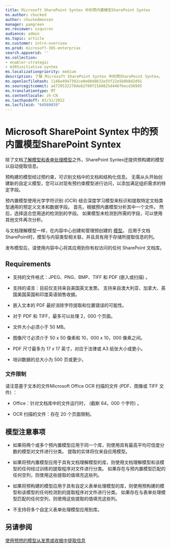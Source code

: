 ```yaml
---
title: Microsoft SharePoint Syntex 中的预内置模型SharePoint Syntex
ms.author: chucked
author: chuckedmonson
manager: pamgreen
ms.reviewer: ssquires
audience: admin
ms.topic: article
ms.customer: intro-overview
ms.prod: microsoft-365-enterprise
search.appverid: ''
ms.collection:
- enabler-strategic
- m365initiative-syntex
ms.localizationpriority: medium
description: 了解 Microsoft SharePoint Syntex 中的预SharePoint Syntex。
ms.openlocfilehash: 1146e4947392ce0e0848632e55f22e5b8b8d2d91
ms.sourcegitcommit: a4729532278de62f80f2160825d446f6ecd36995
ms.translationtype: MT
ms.contentlocale: zh-CN
ms.lasthandoff: 03/31/2022
ms.locfileid: "64569039"
---
```

# <a name="prebuilt-models-overview-in-microsoft-sharepoint-syntex"></a>Microsoft SharePoint Syntex 中的预内置模型SharePoint Syntex

除了文档[了解模型和](document-understanding-overview.md)[表单处理模型](form-processing-overview.md)之外，SharePoint Syntex还提供预构建的模型以自动提取信息。

预构建的模型经过预约束，可识别文档中的文档和结构化信息。 无需从头开始创建新的自定义模型，您可以对现有预约束模型进行访问，以添加满足组织需求的特定字段。 

预内置模型使用光学字符识别 (OCR) 结合深度学习模型来标识和提取特定文档类型通用的预定义文本和数据字段。 首先，根据预内置模型分析其中一个文件。 然后，选择适合您用途的检测到的字段。 如果模型未检测到所需的字段，可以使用其他文件再次分析。

与文档理解模型一样，在内容中心创建和管理预创建的 [模型](create-a-content-center.md)。 应用于文档SharePoint时，模型与内容类型相关联，并且具有用于存储所提取信息的列。 

发布模型后，请使用内容中心将其应用到你有权访问的任何 SharePoint 文档库。  

## <a name="requirements"></a>Requirements

- 支持的文件格式：JPEG、PNG、BMP、TIFF 和 PDF (嵌入或扫描) 。

- 支持的语言：目前仅支持来自美国英文发票。 支持来自澳大利亚、加拿大、英国美国英国和印度英语销售收据。

- 嵌入文本的 PDF 最好消除字符提取和位置错误的可能性。

- 对于 PDF 和 TIFF，最多可以处理 2，000 个页面。

- 文件大小必须小于 50 MB。

- 图像尺寸必须介于 50 x 50 像素和 10，000 x 10，000 像素之间。

- PDF 尺寸最多为 17 x 17 英寸，对应于法律或 A3 纸张大小或更小。

- 培训数据的总大小为 500 页或更少。

### <a name="file-limitations"></a>文件限制

请注意基于文本的文件Microsoft Office OCR 扫描的文件 (PDF、图像或 TIFF 文件) ：

- Office：针对文档库中的文件运行时， (截断 64，000 个字符) 。

- OCR 扫描的文件：存在 20 个页面限制。  

## <a name="model-considerations"></a>模型注意事项

- 如果将两个或多个预内置模型应用于同一个库，则使用具有最高平均可信度分数的模型对文件进行分类。 提取的实体将仅来自应用模型。

- 如果将预内置模型应用于具有文档理解模型的库，则使用文档理解模型和该模型的任何经过训练的提取程序对文件进行分类。 如果存在与预内置模型匹配的任何空列，则使用这些提取的值填充这些列。

- 如果将预构建的模型应用于具有自定义表单处理模型的库，则使用预构建的模型和该模型的任何检测到的提取程序对文件进行分类。 如果存在与表单处理模型匹配的任何空列，则使用这些提取的值填充这些列。

- 不支持将多个自定义表单处理模型应用到库。


## <a name="see-also"></a>另请参阅

[使用预想的模型从发票或收据中提取信息](prebuilt-overview.md)
 

